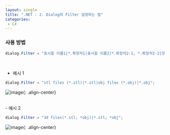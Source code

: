 ```yaml
---
layout: single
title: ".NET : 2. Dialog의 Filter 설정하는 법"
categories:
 - C#
---
```


### 사용 방법

```csharp
dialog.Filter = "표시할 이름1|*.확장자1|표시할 이름2|*.확장자2-1; *.확장자2-2|모든파일|*.*;
```
<br/>

- 예시 1

```csharp
dialog.Filter = "stl files (*.stl)|*.stl|obj files (*.obj)|*.obj";
```

![image](https://user-images.githubusercontent.com/38006679/135944983-f785e82b-6ea7-4e0f-b973-1e4b3f6bc6e9.png){: .align-center}

<br/>
- 예시 2

```csharp
dialog.Filter = "3d files(*.stl; *obj)|*.stl; *obj";
```

![image](https://user-images.githubusercontent.com/38006679/135945003-4b22bc69-b97e-4ae1-b559-96141a931939.png){: .align-center}